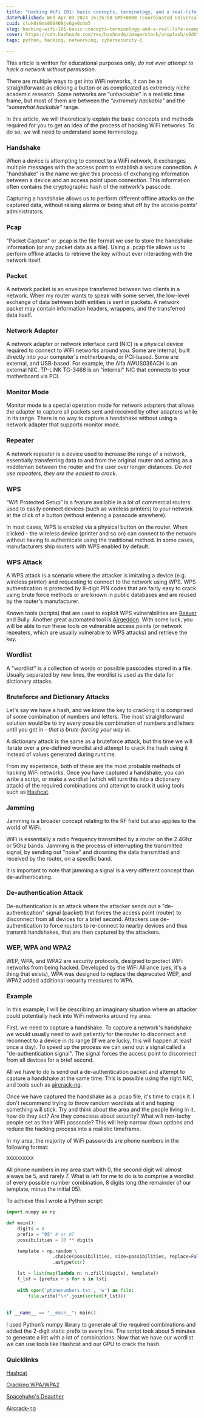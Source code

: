 ```yaml
---
title: "Hacking WiFi 101: basic concepts, terminology, and a real-life example"
datePublished: Wed Apr 03 2024 16:25:58 GMT+0000 (Coordinated Universal Time)
cuid: cluk0s9ms000408jv6ge0chm5
slug: hacking-wifi-101-basic-concepts-terminology-and-a-real-life-example
cover: https://cdn.hashnode.com/res/hashnode/image/stock/unsplash/sOdVYQQo4UU/upload/eb85be2bff82671d829b0e3aab807c4f.jpeg
tags: python, hacking, networking, cybersecurity-1

---
```


This article is written for educational purposes only, *do not ever attempt to hack a network without permission.*

There are multiple ways to get into WiFi networks, it can be as straightforward as clicking a button or as complicated as extremely niche academic research. Some networks are “unhackable” in a realistic time frame, but most of them are between the *"extremely hackable"* and the *"somewhat hackable"* range.

In this article, we will theoretically explain the basic concepts and methods required for you to get an idea of the process of hacking WiFi networks. To do so, we will need to understand some terminology.

### Handshake

When a device is attempting to connect to a WiFi network, it exchanges multiple messages with the access point to establish a secure connection. A "handshake" is the name we give this process of exchanging information between a device and an access point upon connection. This information often contains the cryptographic hash of the network's passcode.

Capturing a handshake allows us to perform different offline attacks on the captured data, without raising alarms or being shut off by the access points' administrators.

### Pcap

"Packet Capture" or .pcap is the file format we use to store the handshake information (or any packet data as a file). Using a .pcap file allows us to perform offline attacks to retrieve the key without ever interacting with the network itself.

### Packet

A network packet is an envelope transferred between two clients in a network. When my router wants to speak with some server, the low-level exchange of data between both entities is sent in packets. A network packet may contain information headers, wrappers, and the transferred data itself.

### Network Adapter

A network adapter or network interface card (NIC) is a physical device required to connect to WiFi networks around you. Some are internal, built directly into your computer's motherboards, or PCI-based. Some are external, and USB-based. For example, the Alfa AWUS036ACH is an external NIC. TP-LINK TG-3468 is an "internal" NIC that connects to your motherboard via PCI.

### Monitor Mode

Monitor mode is a special operation mode for network adapters that allows the adapter to capture all packets sent and received by other adapters while in its range. There is no way to capture a handshake without using a network adapter that supports monitor mode.

### Repeater

A network repeater is a device used to increase the range of a network, essentially transferring data to and from the original router and acting as a middleman between the router and the user over longer distances. *Do not use repeaters, they are the easiest to crack.*

### WPS

“Wifi Protected Setup” is a feature available in a lot of commercial routers used to easily connect devices (such as wireless printers) to your network at the click of a button (without entering a passcode anywhere).

In most cases, WPS is enabled via a physical button on the router. When clicked - the wireless device (printer and so on) can connect to the network without having to authenticate using the traditional method. In some cases, manufacturers ship routers with WPS enabled by default.

### WPS Attack

A WPS attack is a scenario where the attacker is imitating a device (e.g. wireless printer) and requesting to connect to the network using WPS. WPS authentication is protected by 8-digit PIN codes that are fairly easy to crack using brute force methods or are known in public databases and are reused by the router's manufacturer.

Known tools (scripts) that are used to exploit WPS vulnerabilities are [Reaver](https://github.com/t6x/reaver-wps-fork-t6x) and Bully. Another great automated tool is [Airgeddon](https://github.com/v1s1t0r1sh3r3/airgeddon). With some luck, you will be able to run these tools on vulnerable access points (or network repeaters, which are usually vulnerable to WPS attacks) and retrieve the key.

### Wordlist

A "wordlist" is a collection of words or possible passcodes stored in a file. Usually separated by new lines, the wordlist is used as the data for dictionary attacks.

### Bruteforce and Dictionary Attacks

Let's say we have a hash, and we know the key to cracking it is comprised of some combination of numbers and letters. The most straightforward solution would be to try every possible combination of numbers and letters until you get in - *that is brute-forcing your way in.*

A dictionary attack is the same as a bruteforce attack, but this time we will iterate over a pre-defined wordlist and attempt to crack the hash using it instead of values generated during runtime.

From my experience, both of these are the most probable methods of hacking WiFi networks. Once you have captured a handshake, you can write a script, or make a wordlist (which will turn this into a dictionary attack) of the required combinations and attempt to crack it using tools such as [Hashcat](https://hashcat.net/hashcat/).

### Jamming

Jamming is a broader concept relating to the RF field but also applies to the world of WiFi.

WiFi is essentially a radio frequency transmitted by a router on the 2.4Ghz or 5Ghz bands. Jamming is the process of interrupting the transmitted signal, by sending out "noise" and drowning the data transmitted and received by the router, on a specific band.

It is important to note that jamming a signal is a very different concept than de-authenticating.

### De-authentication Attack

De-authentication is an attack where the attacker sends out a "de-authentication" signal (packet) that forces the access point (router) to disconnect from all devices for a brief second. Attackers use de-authentication to force routers to re-connect to nearby devices and thus transmit handshakes, that are then captured by the attackers.

### WEP, WPA and WPA2

WEP, WPA, and WPA2 are security protocols, designed to protect WiFi networks from being hacked. Developed by the WiFi Alliance (yes, it's a thing that exists), WPA was designed to replace the deprecated WEP, and WPA2 added additional security measures to WPA.

### Example

In this example, I will be describing an imaginary situation where an attacker could potentially hack into WiFi networks around my area.

First, we need to capture a handshake. To capture a network's handshake we would usually need to wait patiently for the router to disconnect and reconnect to a device in its range (If we are lucky, this will happen at least once a day). To speed up the process we can send out a signal called a "de-authentication signal". The signal forces the access point to disconnect from all devices for a brief second.

All we have to do is send out a de-authentication packet and attempt to capture a handshake at the same time. This is possible using the right NIC, and tools such as [aircrack-ng](https://www.aircrack-ng.org/doku.php?id=deauthentication).

Once we have captured the handshake as a .pcap file, it's time to crack it. I don't recommend trying to throw random wordlists at it and hoping something will stick. Try and think about the area and the people living in it, how do they act? Are they conscious about security? What will non-techy people set as their WiFi passcode? This will help narrow down options and reduce the hacking process into a realistic timeframe.

In my area, the majority of WiFi passwords are phone numbers in the following format:

```plaintext
0XXXXXXXXX
```

All phone numbers in my area start with 0, the second digit will almost always be 5, and rarely 7. What is left for me to do is to comprise a wordlist of every possible number combination, 8 digits long (the remainder of our template, minus the initial 05).

To achieve this I wrote a Python script:

```python
import numpy as np

def main():
    digits = 8
    prefix = "05" # or 07
    possibilities = 10 ** digits

    template = np.random \
                 .choice(possibilities, size=possibilities, replace=False) \
                 .astype(str)

    lst = list(map(lambda n: n.zfill(digits), template))
    f_lst = [prefix + s for s in lst]
    
    with open('phonenumbers.txt', 'w') as file:
        file.write("\n".join(sorted(f_lst)))
    
    
if __name__ == "__main__": main()
```

I used Python’s numpy library to generate all the required combinations and added the 2-digit static prefix to every line. The script took about 5 minutes to generate a list with a lot of combinations. Now that we have our wordlist we can use tools like Hashcat and our GPU to crack the hash.

### Quicklinks

[Hashcat](https://hashcat.net/hashcat/)

[Cracking WPA/WPA2](https://hashcat.net/wiki/doku.php?id=cracking_wpawpa2)

[Spacehuhn's Deauther](https://github.com/SpacehuhnTech/esp8266_deauther)

[Aircrack-ng](https://www.aircrack-ng.org/)